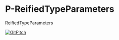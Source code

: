 # P-ReifiedTypeParameters
ReifiedTypeParameters

[![GitPitch](https://gitpitch.com/assets/badge.svg)](https://gitpitch.com/u_nation/self-intro/master?grs=github&t=white)

